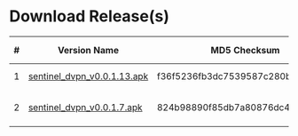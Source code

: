 Download Release(s) 
===


| # | Version Name | MD5 Checksum | Release Date | Binary URL |
| -------- | -------- | -------- | --------- | ------- |
| 1     | [sentinel_dvpn_v0.0.1.13.apk](https://github.com/sentinel-official/sentinel/blob/master/mobile-client-android/binaries/sentinel_dvpn_v0.0.1.13.apk) | f36f5236fb3dc7539587c280bf88ead7     | 17th July 2018 | [Download Here](https://github.com/sentinel-official/sentinel/blob/master/mobile-client-android/binaries/sentinel_dvpn_v0.0.1.13.apk)
| 2     | [sentinel_dvpn_v0.0.1.7.apk](https://github.com/sentinel-official/sentinel/blob/master/mobile-client-android/binaries/sentinel_dvpn_v0.0.1.7.apk) | 824b98890f85db7a80876dc488adec45     | 4th September 2018 | [Download Here](https://github.com/sentinel-official/sentinel/blob/master/mobile-client-android/binaries/sentinel_dvpn_v0.0.1.7.apk)
